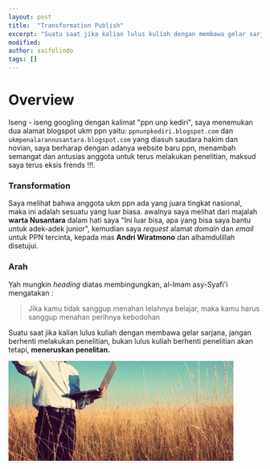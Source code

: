 ```yaml
---
layout: post
title:  "Transformation Publish"
excerpt: "Suatu saat jika kalian lulus kuliah dengan membawa gelar sarjana, jangan berhenti melakukan penelitian, bukan lulus kuliah berhenti penelitian akan tetapi, meneruskan penelitan."
modified: 
author: saifulindo
tags: []
---
```


Overview
========
Iseng - iseng googling dengan kalimat "ppn unp kediri", saya menemukan dua alamat blogspot ukm ppn yaitu: `ppnunpkediri.blogspot.com` dan `ukmpenalarannusantara.blogspot.com` yang diasuh saudara hakim dan novian, saya berharap dengan adanya website baru ppn, menambah semangat dan antusias anggota untuk terus melakukan penelitian, maksud saya terus eksis frends !!!.

### Transformation
Saya melihat bahwa anggota ukm ppn ada yang juara tingkat nasional, maka ini adalah sesuatu yang luar biasa. awalnya saya melihat dari majalah **warta Nusantara** dalam hati saya "Ini luar bisa, apa yang bisa saya bantu untuk adek-adek junior", kemudian saya *request* alamat *domain* dan *email* untuk PPN tercinta, kepada mas **Andri Wiratmono** dan alhamdulillah disetujui.

### Arah 
Yah mungkin *heading* diatas membingungkan, al-Imam asy-Syafi'i mengatakan : 

> Jika kamu tidak sanggup menahan lelahnya belajar, maka kamu harus sanggup menahan perihnya kebodohan

Suatu saat jika kalian lulus kuliah dengan membawa gelar sarjana, jangan berhenti melakukan penelitian, bukan lulus kuliah berhenti penelitian akan tetapi, **meneruskan penelitan.**

![research](../images/research.jpg)
